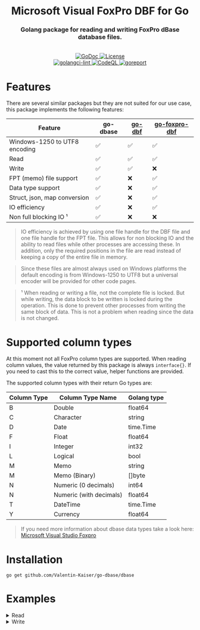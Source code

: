 <h1 align="center">Microsoft Visual FoxPro DBF for Go</h1>
<h3 align="center">Golang package for reading and writing FoxPro dBase database files.</h3>
<p align="center">
  <br>
  <a href="http://godoc.org/github.com/Valentin-Kaiser/go-dbase">
  <img src="https://godoc.org/github.com/golang/gddo?status.svg" alt="GoDoc">
  </a>
  <a href="https://github.com/Valentin-Kaiser/go-dbase/blob/main/LICENSE">
  <img src="https://img.shields.io/badge/License-BSD_3--Clause-blue.svg" alt="License">
  </a>
  <br>
  <a href="https://github.com/Valentin-Kaiser/go-dbase">
  <img src="https://github.com/Valentin-Kaiser/go-dbase/workflows/golangci-lint/badge.svg" alt="golangci-lint">
  </a>
  <a href="https://github.com/Valentin-Kaiser/go-dbase">
  <img src="https://github.com/Valentin-Kaiser/go-dbase/workflows/CodeQL/badge.svg" alt="CodeQL">
  </a>
  <a href="https://goreportcard.com/report/github.com/Valentin-Kaiser/go-dbase">
  <img src="https://goreportcard.com/badge/github.com/Valentin-Kaiser/go-dbase" alt="goreport">
  </a>
</p>

# Features 

There are several similar packages but they are not suited for our use case, this package implements the following features:

| Feature | go-dbase | [go-dbf](https://github.com/LindsayBradford/go-dbf) | [go-foxpro-dbf](https://github.com/SebastiaanKlippert/go-foxpro-dbf) | 
| --- | --- | --- | --- |
| Windows-1250 to UTF8 encoding | ✅ | ✅ | ✅ |
| Read | ✅ | ✅ | ✅ |
| Write | ✅  | ✅ | ❌ |
| FPT (memo) file support | ✅ | ❌ | ✅ |
| Data type support | ✅ | ❌ | ✅ |
| Struct, json, map conversion | ✅ | ❌ | ✅ |
| IO efficiency | ✅ | ❌ | ✅ |
| Non full blocking IO ¹ | ✅ | ❌ | ❌ |


> IO efficiency is achieved by using one file handle for the DBF file and one file handle for the FPT file. This allows for non blocking IO and the ability to read files while other processes are accessing these. In addition, only the required positions in the file are read instead of keeping a copy of the entire file in memory.

> Since these files are almost always used on Windows platforms the default encoding is from Windows-1250 to UTF8 but a universal encoder will be provided for other code pages.

> ¹ When reading or writing a file, not the complete file is locked. But while writing, the data block to be written is locked during the operation. This is done to prevent other processes from writing the same block of data. This is not a problem when reading since the data is not changed.

# Supported column types

At this moment not all FoxPro column types are supported. 
When reading column values, the value returned by this package is always `interface{}`. 
If you need to cast this to the correct value, helper functions are provided.

The supported column types with their return Go types are: 

| Column Type | Column Type Name | Golang type |
|------------|-----------------|-------------|
| B | Double | float64 |
| C | Character | string |
| D | Date | time.Time |
| F | Float | float64 |
| I | Integer | int32 |
| L | Logical | bool |
| M | Memo  | string |
| M | Memo (Binary) | []byte |
| N | Numeric (0 decimals) | int64 |
| N | Numeric (with decimals) | float64 |
| T | DateTime | time.Time |
| Y | Currency | float64 |

> If you need more information about dbase data types take a look here: [Microsoft Visual Studio Foxpro](https://learn.microsoft.com/en-us/previous-versions/visualstudio/foxpro/74zkxe2k(v=vs.80))

# Installation
``` 
go get github.com/Valentin-Kaiser/go-dbase/dbase
```

# Examples

<details>
  <summary>Read</summary>
  
```go
package main

import (
	"fmt"
	"time"

	"github.com/Valentin-Kaiser/go-dbase/dbase"
)

type Test struct {
	ID          int32     `json:"ID"`
	Niveau      int32     `json:"NIVEAU"`
	Date        time.Time `json:"DATUM"`
	TIJD        string    `json:"TIJD"`
	SOORT       float64   `json:"SOORT"`
	IDNR        int32     `json:"ID_NR"`
	UserNR      int32     `json:"USERNR"`
	CompanyName string    `json:"COMP_NAME"`
	CompanyOS   string    `json:"COMP_OS"`
	Melding     string    `json:"MELDING"`
	Number      int64     `json:"NUMBER"`
	Float       float64   `json:"FLOAT"`
	Bool        bool      `json:"BOOL"`
}

func main() {
	// Open the example database file.
	dbf, err := dbase.Open("../test_data/TEST.DBF", new(dbase.Win1250Converter), false)
	if err != nil {
		panic(err)
	}
	defer dbf.Close()

	fmt.Printf(
		"Last modified: %v Columns count: %v Record count: %v File size: %v \n",
		dbf.Header().Modified(),
		dbf.Header().ColumnsCount(),
		dbf.Header().RecordsCount(),
		dbf.Header().FileSize(),
	)

	// Print all database column infos.
	for _, column := range dbf.Columns() {
		fmt.Printf("Name: %v - Type: %v \n", column.Name(), column.Type())
	}

	// Loop through all rows using rowPointer in DBF struct.
	for !dbf.EOF() {
		row, err := dbf.Row()
		if err != nil {
			panic(err)
		}

		// Increment the row pointer.
		dbf.Skip(1)

		// Skip deleted rows.
		if row.Deleted {
			fmt.Printf("Deleted row at position: %v \n", row.Position)
			continue
		}

		// Get the first field by column position
		field, err := row.Field(0)
		if err != nil {
			panic(err)
		}

		// Print the field value.
		fmt.Printf("Field: %v [%v] => %v \n", field.Name(), field.Type(), field.GetValue())

		// Get value by column name
		field, err = row.Field(dbf.ColumnPosByName("COMP_NAME"))
		if err != nil {
			panic(err)
		}

		// Print the field value.
		fmt.Printf("Field: %v [%v] => %v \n", field.Name(), field.Type(), field.GetValue())

		// === Modifications ===

		// Enable space trimming per default
		dbf.SetTrimspacesDefault(true)
		// Disable space trimming for the company name
		dbf.SetColumnModification(dbf.ColumnPosByName("COMP_NAME"), false, "", nil)
		// Add a column modification to switch the names of "NUMBER" and "Float" to match the data types
		dbf.SetColumnModification(dbf.ColumnPosByName("NUMBER"), true, "FLOAT", nil)
		dbf.SetColumnModification(dbf.ColumnPosByName("FLOAT"), true, "NUMBER", nil)

		// === Struct Conversion ===

		// Read the row into a struct.
		t := &Test{}
		err = row.ToStruct(t)
		if err != nil {
			panic(err)
		}

		fmt.Printf("Company: %v", t.CompanyName)
	}
}
```
</details>

<details>
  <summary>Write</summary>

```go
package main

import (
	"fmt"
	"time"

	"github.com/Valentin-Kaiser/go-dbase/dbase"
)

type Test struct {
	ID          int32     `json:"ID"`
	Niveau      int32     `json:"NIVEAU"`
	Date        time.Time `json:"DATUM"`
	TIJD        string    `json:"TIJD"`
	SOORT       float64   `json:"SOORT"`
	IDNR        int32     `json:"ID_NR"`
	UserNR      int32     `json:"USERNR"`
	CompanyName string    `json:"COMP_NAME"`
	CompanyOS   string    `json:"COMP_OS"`
	Melding     string    `json:"MELDING"`
	Number      int64     `json:"NUMBER"`
	Float       float64   `json:"FLOAT"`
	Bool        bool      `json:"BOOL"`
}

func main() {
	// Open the example database file.
	dbf, err := dbase.Open("../test_data/TEST.DBF", new(dbase.Win1250Converter), false)
	if err != nil {
		panic(err)
	}
	defer dbf.Close()

	fmt.Printf(
		"Last modified: %v Columns count: %v Record count: %v File size: %v \n",
		dbf.Header().Modified(),
		dbf.Header().ColumnsCount(),
		dbf.Header().RecordsCount(),
		dbf.Header().FileSize(),
	)

	// Read the first row (rowPointer start at the first row).
	row, err := dbf.Row()
	if err != nil {
		panic(err)
	}

	// Get the company name field by column name.
	field, err := row.Field(dbf.ColumnPosByName("COMP_NAME"))
	if err != nil {
		panic(err)
	}

	// Change the field value
	field.SetValue("CHANGED_COMPANY_NAME")

	// Apply the changed field value to the row.
	err = row.ChangeField(field)
	if err != nil {
		panic(err)
	}

	// Change a memo field value.
	field, err = row.Field(dbf.ColumnPosByName("MELDING"))
	if err != nil {
		panic(err)
	}

	// Change the field value
	field.SetValue("MEMO_TEST_VALUE")

	// Apply the changed field value to the row.
	err = row.ChangeField(field)
	if err != nil {
		panic(err)
	}

	// Write the changed row to the database file.
	err = row.Write()
	if err != nil {
		panic(err)
	}

	// === Modifications ===

	// Enable space trimming per default
	dbf.SetTrimspacesDefault(true)
	// Add a column modification to switch the names of "NUMBER" and "Float" to match the data types
	dbf.SetColumnModification(dbf.ColumnPosByName("NUMBER"), true, "FLOAT", nil)
	dbf.SetColumnModification(dbf.ColumnPosByName("FLOAT"), true, "NUMBER", nil)

	// Create a new row with the same structure as the database file.
	t := Test{
		ID:          99,
		Niveau:      100,
		Date:        time.Now(),
		TIJD:        "00:00",
		SOORT:       101.23,
		IDNR:        102,
		UserNR:      103,
		CompanyName: "NEW_COMPANY_NAME",
		CompanyOS:   "NEW_COMPANY_OS",
		Melding:     "NEW_MEMO_TEST_VALUE",
		Number:      104,
		Float:       105.67,
		Bool:        true,
	}

	row, err = dbf.RowFromStruct(t)
	if err != nil {
		panic(err)
	}

	fmt.Printf("New row: %+v", row)

	// Add the new row to the database file.
	err = row.Write()
	if err != nil {
		panic(err)
	}

	// Print all rows.
	for !dbf.EOF() {
		row, err := dbf.Row()
		if err != nil {
			panic(err)
		}

		// Increment the row pointer.
		dbf.Skip(1)

		// Skip deleted rows.
		if row.Deleted {
			fmt.Printf("Deleted row at position: %v \n", row.Position)
			continue
		}

		// Get the first field by column position
		fmt.Println(row.Values()...)
	}
}
```
</details>
